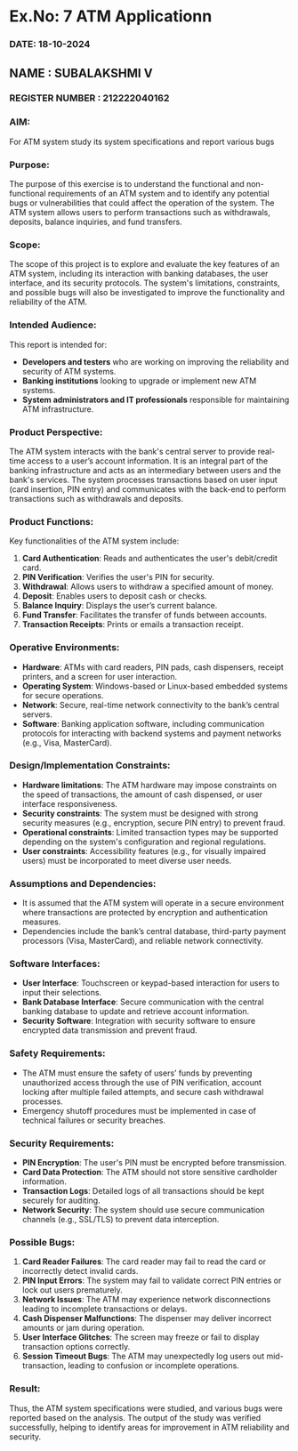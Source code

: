 # Ex.No: 7  ATM Applicationn
### DATE: 18-10-2024        
## NAME : SUBALAKSHMI V
### REGISTER NUMBER : 212222040162
### AIM: 
For ATM system study its system specifications and report various bugs

### Purpose:
The purpose of this exercise is to understand the functional and non-functional requirements of an ATM system and to identify any potential bugs or vulnerabilities that could affect the operation of the system. The ATM system allows users to perform transactions such as withdrawals, deposits, balance inquiries, and fund transfers.

### Scope:
The scope of this project is to explore and evaluate the key features of an ATM system, including its interaction with banking databases, the user interface, and its security protocols. The system's limitations, constraints, and possible bugs will also be investigated to improve the functionality and reliability of the ATM.

### Intended Audience:
This report is intended for:
- **Developers and testers** who are working on improving the reliability and security of ATM systems.
- **Banking institutions** looking to upgrade or implement new ATM systems.
- **System administrators and IT professionals** responsible for maintaining ATM infrastructure.

### Product Perspective:
The ATM system interacts with the bank's central server to provide real-time access to a user’s account information. It is an integral part of the banking infrastructure and acts as an intermediary between users and the bank's services. The system processes transactions based on user input (card insertion, PIN entry) and communicates with the back-end to perform transactions such as withdrawals and deposits.

### Product Functions:
Key functionalities of the ATM system include:
1. **Card Authentication**: Reads and authenticates the user's debit/credit card.
2. **PIN Verification**: Verifies the user's PIN for security.
3. **Withdrawal**: Allows users to withdraw a specified amount of money.
4. **Deposit**: Enables users to deposit cash or checks.
5. **Balance Inquiry**: Displays the user’s current balance.
6. **Fund Transfer**: Facilitates the transfer of funds between accounts.
7. **Transaction Receipts**: Prints or emails a transaction receipt.

### Operative Environments:
- **Hardware**: ATMs with card readers, PIN pads, cash dispensers, receipt printers, and a screen for user interaction.
- **Operating System**: Windows-based or Linux-based embedded systems for secure operations.
- **Network**: Secure, real-time network connectivity to the bank’s central servers.
- **Software**: Banking application software, including communication protocols for interacting with backend systems and payment networks (e.g., Visa, MasterCard).

### Design/Implementation Constraints:
- **Hardware limitations**: The ATM hardware may impose constraints on the speed of transactions, the amount of cash dispensed, or user interface responsiveness.
- **Security constraints**: The system must be designed with strong security measures (e.g., encryption, secure PIN entry) to prevent fraud.
- **Operational constraints**: Limited transaction types may be supported depending on the system's configuration and regional regulations.
- **User constraints**: Accessibility features (e.g., for visually impaired users) must be incorporated to meet diverse user needs.

### Assumptions and Dependencies:
- It is assumed that the ATM system will operate in a secure environment where transactions are protected by encryption and authentication measures.
- Dependencies include the bank’s central database, third-party payment processors (Visa, MasterCard), and reliable network connectivity.
  
### Software Interfaces:
- **User Interface**: Touchscreen or keypad-based interaction for users to input their selections.
- **Bank Database Interface**: Secure communication with the central banking database to update and retrieve account information.
- **Security Software**: Integration with security software to ensure encrypted data transmission and prevent fraud.

### Safety Requirements:
- The ATM must ensure the safety of users’ funds by preventing unauthorized access through the use of PIN verification, account locking after multiple failed attempts, and secure cash withdrawal processes.
- Emergency shutoff procedures must be implemented in case of technical failures or security breaches.

### Security Requirements:
- **PIN Encryption**: The user's PIN must be encrypted before transmission.
- **Card Data Protection**: The ATM should not store sensitive cardholder information.
- **Transaction Logs**: Detailed logs of all transactions should be kept securely for auditing.
- **Network Security**: The system should use secure communication channels (e.g., SSL/TLS) to prevent data interception.

### Possible Bugs:
1. **Card Reader Failures**: The card reader may fail to read the card or incorrectly detect invalid cards.
2. **PIN Input Errors**: The system may fail to validate correct PIN entries or lock out users prematurely.
3. **Network Issues**: The ATM may experience network disconnections leading to incomplete transactions or delays.
4. **Cash Dispenser Malfunctions**: The dispenser may deliver incorrect amounts or jam during operation.
5. **User Interface Glitches**: The screen may freeze or fail to display transaction options correctly.
6. **Session Timeout Bugs**: The ATM may unexpectedly log users out mid-transaction, leading to confusion or incomplete operations.

### Result:
Thus, the ATM system specifications were studied, and various bugs were reported based on the analysis. The output of the study was verified successfully, helping to identify areas for improvement in ATM reliability and security.
